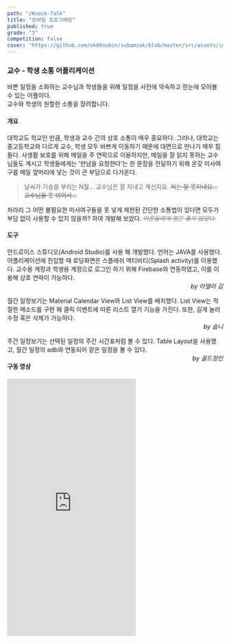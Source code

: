 ```yaml
---
path: "/Knock-Talk"
title: "모바일 프로그래밍"
published: true
grade: "3"
competition: false
cover: "https://github.com/ok60subin/subamzak/blob/master/src/assets/images/mop.png?raw=true"
---
```


<h3>교수 - 학생 소통 어플리케이션</h3>
<p>
    바쁜 일정을 소화하는 교수님과 학생들을 위해 일정을 사전에 약속하고 한눈에 모아볼 수 있는 어플이다. <br>
    교수와 학생의 원할한 소통을 장려합니다.
</p>
<h4>개요</h4>
<p>
    대학교도 학교인 만큼, 학생과 교수 간의 상호 소통이 매우 중요하다. 그러나, 대학교는 중고등학교와 다르게 교수, 학생 모두 바쁘게 이동하기 때문에 대면으로 만나기 매우 힘들다.
    사생활 보호를 위해 메일을 주 연락으로 이용하지만, 메일을 잘 읽지 못하는 교수님들도 계시고 학생들에게는 '만남을 요청한다'는 한 문장을 전달하기 위해 온갖 미사여구를 메일 앞머리에 넣는 것이 큰 부담으로 다가온다. 
 </p>
 <blockquote>
    날씨가 기승을 부리는 N월... 교수님은 잘 지내고 계신지요. <del>저는 잘 못지내요... 교수님을 못 뵈어서...</del>
 </blockquote>
 <p>
    차라리 그 어떤 불필요한 미사여구들을 못 넣게 제한된 간단한 소통법이 있다면 모두가 부담 없이 사용할 수 있지 않을까? 하여 개발해 보았다.
    <del style="color:gray;"><I> 어른들에게 평은 좋지 않았다. </I></del>
 </p>
<h4>도구</h4>
<p>
    안드로이스 스튜디오(Android Studio)를 사용 해 개발했다. 언어는 JAVA를 사용했다. <br>
    어플리케이션에 진입할 때 로딩화면은 스플래쉬 액티비티(Splash activity)를 이용했다.
    교수용 계정과 학생용 계정으로 로그인 하기 위해 Firebase와 연동하였고, 이를 이용해 상호 연락이 가능하다.<br>
    <I style="float:right">by 아델라 김</I> <br><br>
    월간 일정보기는 Material Calendar View와 List View를 배치했다. List View는 적절한 메소드를 구현 해 클릭 이벤트에 따른 리스트 열기 기능을 가진다.
    또한, 길게 눌러 수정 혹은 삭제가 가능하다. <br>
    <I style="float:right">by 숩니</I> <br><br>
    주간 일정보기는 선택된 일정의 주간 시간표처럼 볼 수 있다. Table Layout을 사용했고, 월간 일정의 adb와 연동되어 같은 일정을 볼 수 있다. <br>
    <I style="float:right">by 골드정민 </I>
</p>
<h4>구동 영상</h4>
<div class="box alt multi">
    <iframe height="600px" src="https://www.youtube.com/embed/b9OtbTSQd3w" frameborder="0" allow="accelerometer; autoplay; encrypted-media; gyroscope; picture-in-picture" allowfullscreen></iframe>
</div>